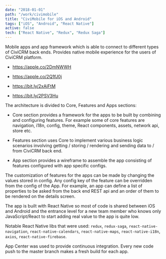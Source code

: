 ```yaml
---
date: "2018-01-01"
path: "/work/civimobile"
title: "CiviMobile for iOS and Android"
tags: ["iOS", "Android", "React Native"]
active: false
tech: ["React Native", "Redux", "Redux Saga"]
---
```


Mobile apps and app framework which is able to connect to different types of CiviCRM back ends. Provides native mobile experience for the users of CiviCRM platform.

- https://apple.co/2DmNWWH

- https://apple.co/2Q1fJ0j

- https://bit.ly/2xAiFtM

- https://bit.ly/2PSV3Hu

The architecture is divided to Core, Features and Apps sections:

- Core section provides a framework for the apps to be built by combining and configuring features. For example some of core features are navigation, i18n, config, theme, React components, assets, network api, store etc.

- Features section uses Core to implement various business logic scenarios involving getting / storing / rendering and sending data to / from CiviCRM back end.

- App section provides a wireframe to assemble the app consisting of features configured with app specific configs.

The customization of features for the apps can be made by changing the values stored in config. Any config key of the feature can be overridden from the config of the App. For example, an app can define a list of properties to be asked from the back end REST api and an order of them to be rendered on the details screen.

The app is built with React Native so most of code is shared between iOS and Android and the entrance level for a new team member who knows only JavaScript/React to start adding real value to the app is quite low.

Notable React Native libs that were used: `redux`, `redux-saga`, `react-native-navigation`, `react-native-calendars`, `react-native-maps`, `react-native-i18n`, `axios`, `react-native-firebase`.

App Center was used to provide continuous integration. Every new code push to the master branch makes a fresh build for each app.
